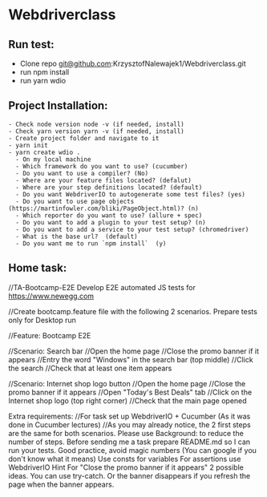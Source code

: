 # Webdriverclass
## Run test:
  - Clone repo git@github.com:KrzysztofNalewajek1/Webdriverclass.git
  - run npm install
  - run yarn wdio



















## Project Installation:
    - Check node version node -v (if needed, install)
    - Check yarn version yarn -v (if needed, install)
    - Create project folder and navigate to it
    - yarn init
    - yarn create wdio .
      - On my local machine
      - Which framework do you want to use? (cucumber)
      - Do you want to use a compiler? (No)
      - Where are your feature files located? (defalut)
      - Where are your step definitions located? (default)
      - Do you want WebdriverIO to autogenerate some test files? (yes)
      - Do you want to use page objects (https://martinfowler.com/bliki/PageObject.html)? (n)
      - Which reporter do you want to use? (allure + spec)
      - Do you want to add a plugin to your test setup? (n)
      - Do you want to add a service to your test setup? (chromedriver)
      - What is the base url?  (default)
      - Do you want me to run `npm install`  (y)





## Home task:
//TA-Bootcamp-E2E
Develop E2E automated JS tests for https://www.newegg.com

//Create bootcamp.feature file with the following 2 scenarios. Prepare tests only for Desktop run

//Feature: Bootcamp E2E

//Scenario: Search bar
//Open the home page
//Close the promo banner if it appears
//Entry the word "Windows" in the search bar (top middle)
//Click the search
//Check that at least one item appears

//Scenario: Internet shop logo button
//Open the home page
//Close the promo banner if it appears
//Open "Today's Best Deals" tab
//Click on the Internet shop logo (top right corner)
//Check that the main page opened

Extra requirements:
//For task set up WebdriverIO + Cucumber (As it was done in Cucumber lectures)
//As you may already notice, the 2 first steps are the same for both scenarios. Please use Background: to reduce the number of steps.
Before sending me a task prepare README.md so I can run your tests.
Good practice, avoid magic numbers (You can google if you don't know what it means)
Use consts for variables
For assertions use WebdriverIO
Hint
For "Close the promo banner if it appears" 2 possible ideas. You can use try-catch. Or the banner disappears if you refresh the page when the banner appears.
